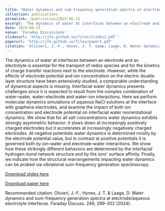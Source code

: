 ```yaml
---
title: "Water dynamics and sum-frequency generation spectra at electrode/aqueous electrolyte interfaces"
collection: publications
permalink: /publication/2023-06-13
excerpt: 'The dynamics of water at interfaces between an electrode and an electrolyte is essential for the transport of redox species and for the kinetics of charge transfer reactions next to the electrode. However, while the effects of electrode potential and ion concentration on the electric double layer structure have been extensively studied, a comparable understanding of dynamical aspects is missing. Interfacial water dynamics presents challenges since it is expected to result from the complex combination of water–water, water–electrode and water–ion interactions. Here we perform molecular dynamics simulations of aqueous NaCl solutions at the interface with graphene electrodes, and examine the impact of both ion concentration and electrode potential on interfacial water reorientational dynamics. We show that for all salt concentrations water dynamics exhibits strongly asymmetric behavior: it slows down at increasingly positively charged electrodes but it accelerates at increasingly negatively charged electrodes. At negative potentials water dynamics is determined mostly by the electrode potential value, but in contrast at positive potentials it is governed both by ion–water and electrode–water interactions. We show how these strikingly different behaviors are determined by the interfacial hydrogen-bond network structure and by the ions&apos; surface affinity. Finally, we indicate how the structural rearrangements impacting water dynamics can be probed via vibrational sum-frequency generation spectroscopy.'
date: 2023-06-13
venue: 'Faraday Discussions'
slidesurl: 'http://jfo.github.io/files/slides1.pdf '
paperurl: 'http://jfo.github.io/files/paper1.pdf'
citation: 'Olivieri, J.-F., Hynes, J. T. &amp; Laage, D. Water dynamics and sum-frequency generation spectra at electrode/aqueous electrolyte interfaces. Faraday Discuss. 249, 289–302 (2024).'
---
```

The dynamics of water at interfaces between an electrode and an electrolyte is essential for the transport of redox species and for the kinetics of charge transfer reactions next to the electrode. However, while the effects of electrode potential and ion concentration on the electric double layer structure have been extensively studied, a comparable understanding of dynamical aspects is missing. Interfacial water dynamics presents challenges since it is expected to result from the complex combination of water–water, water–electrode and water–ion interactions. Here we perform molecular dynamics simulations of aqueous NaCl solutions at the interface with graphene electrodes, and examine the impact of both ion concentration and electrode potential on interfacial water reorientational dynamics. We show that for all salt concentrations water dynamics exhibits strongly asymmetric behavior: it slows down at increasingly positively charged electrodes but it accelerates at increasingly negatively charged electrodes. At negative potentials water dynamics is determined mostly by the electrode potential value, but in contrast at positive potentials it is governed both by ion–water and electrode–water interactions. We show how these strikingly different behaviors are determined by the interfacial hydrogen-bond network structure and by the ions&apos; surface affinity. Finally, we indicate how the structural rearrangements impacting water dynamics can be probed via vibrational sum-frequency generation spectroscopy.

[Download slides here](http://jfo.github.io/files/slides1.pdf )

[Download paper here](http://jfo.github.io/files/paper1.pdf)

Recommended citation: Olivieri, J.-F., Hynes, J. T. & Laage, D. Water dynamics and sum-frequency generation spectra at electrode/aqueous electrolyte interfaces. Faraday Discuss. 249, 289–302 (2024).